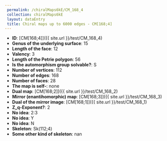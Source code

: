 ```yaml
--- 
 permalink: /chiralMaps6kE/CM_168_4 
 collection: chiralMaps6kE
 layout: dataEntry
 title: Chiral maps up to 6000 edges - CM[168;4]
---
```


- **ID**: [CM[168;4]]({{ site.url }}/test/CM_168_4)
- **Genus of the underlying surface**: 15
- **Length of the face**: 12
- **Valency**: 3
- **Length of the Petrie polygon**: 56
- **Is the automorphism group solvable?**: S
- **Number of vertices**: 112
- **Number of edges**: 168
- **Number of faces**: 28
- **The map is self-**: none
- **Dual map**: [CM[168;2]]({{ site.url }}/test/CM_168_2)
- **Mirror (enantihomorphic) map**: [CM[168;3]]({{ site.url }}/test/CM_168_3)
- **Dual of the mirror image**: [CM[168;1]]({{ site.url }}/test/CM_168_1)
- **Z_q-Exponent?**: 2
- **No idea**:  2:3
- **No idea**: Y
- **No idea**: N
- **Skeleton**: Sk(112;4)
- **Some other kind of skeleton**: nan
